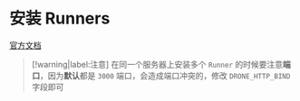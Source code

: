 # 安装 Runners

[官方文档](https://docs.drone.io/runner/overview/)

> [!warning|label:注意]
> 在同一个服务器上安装多个 `Runner` 的时候要注意**端口**，因为**默认**都是 `3000` 端口，会造成端口冲突的，修改 `DRONE_HTTP_BIND` 字段即可

